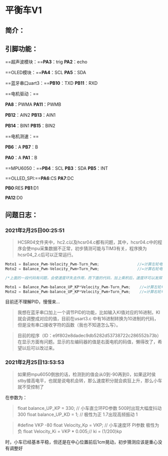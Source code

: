 # 平衡车V1

## 简介：



## 引脚功能：

==超声波模块：==**PA3**：trig		**PA2**：echo

==OLED模块：==**PA4**：SCL		**PA5**：SDA

==蓝牙串口uart3：==**PB10**：TXD		**PB11**：RXD

==电机驱动：==

**PA8**：PWMA		**PA11**：PWMB

**PB12**：AIN2		**PB13**：AIN1

**PB14**：BIN1		**PB15**：BIN2

==电机测速：==

**PB6**：A		**PB7**：B

**PA0**：A		**PA1**：B

==MPU6050：==**PB4**：SCL		**PB3**：SDA		**PB5**：INT

==OLLED_SPI:==**PA6**:CS		**PA7**:DC

**PB0**:RES		**PB1**:D1

**PA12**:D0



## 问题日志：

### 2021年2月25日00:25:51

> HCSR04文件夹中，hc2.c以及hcsr04.c都有问题，其中，hcsr04.c中的程序会使mpu采集数据不正常，初步猜测可能与TIM3有关，程序换为hcsr04_2.c后可以正常运行。



```c
Moto1 = Balance_Pwm-Velocity_Pwm-Turn_Pwm;                 //=计算左轮电机最终PWM
Moto2 = Balance_Pwm-Velocity_Pwm+Turn_Pwm;                 //=计算右轮电机最终PWM

/*上面的一段代码有问题，会使速度环失去作用，而下面的代码，加上乘积后，速度环可以发挥作用，目前不知道为什么*/

Moto1 = Balance_Pwm-balance_UP_KP*Velocity_Pwm-Turn_Pwm;    //=计算左轮电机最终PWM
Moto2 = Balance_Pwm-balance_UP_KP*Velocity_Pwm+Turn_Pwm;    //=计算右轮电机最终PWM
```

目前还不理解PID，慢慢来...



> 我想在蓝牙串口加上一个调节PID的功能，比如输入KI值对应的16进制，KI就会调整成对应的值，目前在usart3.c 中有16进制转换为10进制的代码，但是没有串口接收字符的函数（我也不知道怎么写）。



> 目前的程序（ID：e9f802e8dadec9db5282d53738722c286552b73b）在显示方面有问题。显示的左编码器的值是右面电机的码值，懒得改了，希望以后可以改过来。

### 2021年2月25日13:53:53

> 如果把mpu6050倒放的话，检测到的值会从0到-90再到0，如果这时侯stby接高电平，也就是说电机会转，那么速度积分就会疯狂上升，那么小车就不受控制了 



在参数为：

> float balance_UP_KP = 330; 	 // 小车直立环PD参数  500时出现大幅度抖动   300
> float balance_UP_KD = 1;    // 极性为正        1.7出现高频振动    1  

> #define VKP -80
> float Velocity_Kp = VKP;     // 小车速度环 PI参数   极性为负
> float Velocity_Ki = VKP * 0.005;// ki = (1/200)kp

时，小车已经基本平稳，但还是在中心位置前后1cm晃动，初步猜测应该是重心没有调整好